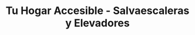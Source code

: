 ---
title: "Tu Hogar Accesible - Salvaescaleras y Elevadores"
url: /inca/tu-hogar-accesible-salvaescaleras-y-elevadores/
shop: general
---